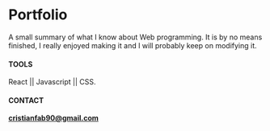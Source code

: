# Portfolio

A small summary of what I know about Web programming. It is by no means finished, I really enjoyed making it and I will probably keep on modifying it.

#### TOOLS

React || Javascript || CSS.

#### CONTACT

  **cristianfab90@gmail.com**
